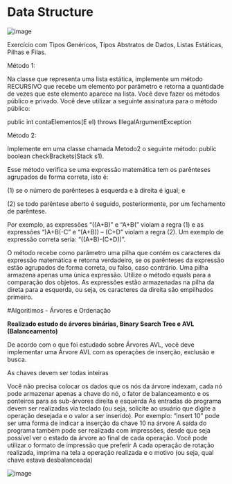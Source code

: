 # Data Structure

![image](https://user-images.githubusercontent.com/70863493/169678248-204263ab-c031-4ed3-b803-5e32b92d2999.png)


Exercício com Tipos Genéricos, Tipos Abstratos de Dados, Listas Estáticas, Pilhas e Filas. 

Método 1:  

Na classe que representa uma lista estática, implemente um método RECURSIVO que recebe um elemento por parâmetro e retorna a quantidade de vezes que este elemento aparece na lista. Você deve fazer os métodos público e privado. Você deve utilizar a seguinte assinatura para o método público: 

public int contaElementos(E el) throws IllegalArgumentException 
 
Método 2:  

Implemente em uma classe chamada Metodo2 o seguinte método: public boolean checkBrackets(Stack s1).  

Esse método verifica se uma expressão matemática tem os parênteses agrupados de forma correta, isto é: 

(1) se o número de parênteses à esquerda e à direita é igual; e  

(2) se todo parêntese aberto é seguido, posteriormente, por um fechamento de parêntese.  

Por exemplo, as expressões “((A+B)” e “A+B(” violam a regra (1) e as expressões “)A+B(-C” e “(A+B)) – (C+D” violam a regra (2). Um exemplo de expressão correta seria: “((A+B)-(C+D))”.  

O método recebe como parâmetro uma pilha que contém os caracteres da expressão matemática e retorna verdadeiro, se os parênteses da expressão estão agrupados de forma correta, ou falso, caso contrário. Uma pilha armazena apenas uma única expressão. Utilize o método equals para a comparação dos objetos. As expressões estão armazenadas na pilha da direta para a esquerda, ou seja, os caracteres da direita são empilhados primeiro. 

#Algoritimos - Árvores e Ordenação

**Realizado estudo de árvores binárias, Binary Search Tree e AVL (Balanceamento)**

De acordo com o que foi estudado sobre Árvores AVL, você deve implementar uma Árvore AVL com as operações de inserção, exclusão e busca.

As chaves devem ser todas inteiras

Você não precisa colocar os dados que os nós da árvore indexam, cada nó pode armazenar apenas a chave do nó, o fator de balanceamento e os ponteiros para as sub-árvores direita e esquerda
As entradas do programa devem ser realizadas via teclado (ou seja, solicite ao usuário que digite a operação desejada e o valor a ser inserido). Por exemplo: “insert 10” pode ser uma forma de indicar a inserção da chave 10 na árvore
A saída do programa também pode ser realizada com impressões, desde que seja possível ver o estado da árvore ao final de cada operação. Você pode utilizar o formato de impressão que preferir
A cada operação de rotação realizada, imprima na tela a operação realizada e o motivo (ou seja, qual chave estava desbalanceada)

![image](https://user-images.githubusercontent.com/70863493/169676775-c90c74b7-d772-42a5-8752-2b133d0df2bc.png)




